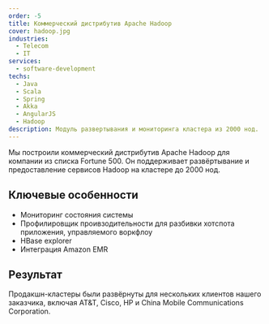 ```yaml
---
order: -5
title: Коммерческий дистрибутив Apache Hadoop
cover: hadoop.jpg
industries:
  - Telecom
  - IT
services:
  - software-development
techs:
  - Java
  - Scala
  - Spring
  - Akka
  - AngularJS
  - Hadoop
description: Модуль развертывания и мониторинга кластера из 2000 нод.
---
```

Мы построили коммерческий дистрибутив Apache Hadoop для компании из списка Fortune 500.
Он поддерживает развёртывание и предоставление сервисов Hadoop на кластере до 2000 нод.


## Ключевые особенности

* Мониторинг состояния системы
* Профилировщик проивзодительности для разбивки хотспота приложения, управляемого воркфлоу
* HBase explorer
* Интеграция Amazon EMR

## Результат

Продакшн-кластеры были развёрнуты для нескольких клиентов нашего заказчика, включая AT&T, Cisco, HP и China Mobile Communications Corporation.